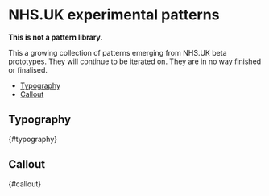 # NHS.UK experimental patterns

**This is not a pattern library.**


This a growing collection of patterns emerging from NHS.UK beta prototypes. They will continue to be iterated on. They are in no way finished or finalised.

- [Typography](#typography)
- [Callout](#callout)

## Typography
{#typography}

## Callout
{#callout}





